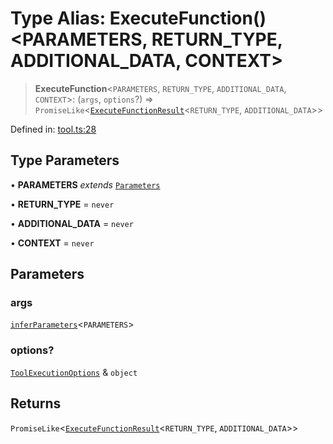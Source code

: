 # Type Alias: ExecuteFunction()\<PARAMETERS, RETURN_TYPE, ADDITIONAL_DATA, CONTEXT\>

> **ExecuteFunction**\<`PARAMETERS`, `RETURN_TYPE`, `ADDITIONAL_DATA`, `CONTEXT`\>: (`args`, `options`?) => `PromiseLike`\<[`ExecuteFunctionResult`](ExecuteFunctionResult.md)\<`RETURN_TYPE`, `ADDITIONAL_DATA`\>\>

Defined in: [tool.ts:28](https://github.com/GeoDaCenter/openassistant/blob/0a6a7e7306d75a25dc968b3117f04cb7bd613bec/packages/utils/src/tool.ts#L28)

## Type Parameters

• **PARAMETERS** *extends* [`Parameters`](Parameters.md)

• **RETURN_TYPE** = `never`

• **ADDITIONAL_DATA** = `never`

• **CONTEXT** = `never`

## Parameters

### args

[`inferParameters`](inferParameters.md)\<`PARAMETERS`\>

### options?

[`ToolExecutionOptions`](ToolExecutionOptions.md) & `object`

## Returns

`PromiseLike`\<[`ExecuteFunctionResult`](ExecuteFunctionResult.md)\<`RETURN_TYPE`, `ADDITIONAL_DATA`\>\>
